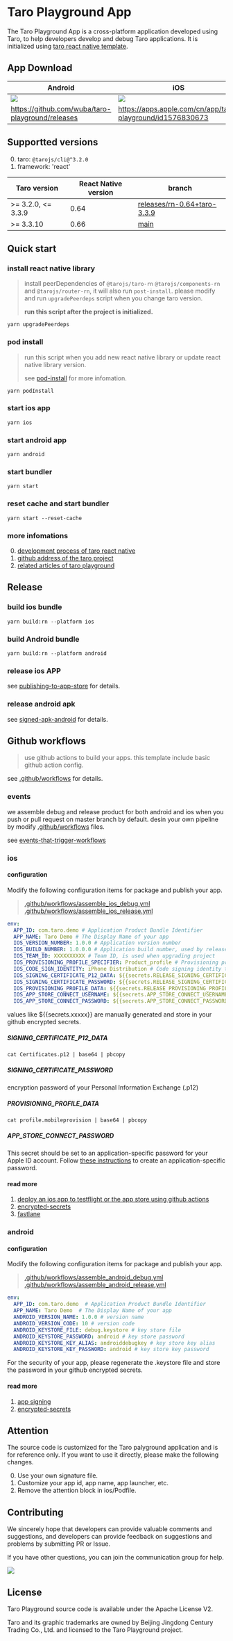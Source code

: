 Taro Playground App
====

The Taro Playground App is a cross-platform application developed using Taro, to help developers develop and debug Taro applications. It is initialized using [taro react native template](https://github.com/nervjs/taro-project-templates/tree/v3.1/react-native).

## App Download

| Android | iOS |
| - | - |
| ![](https://pic3.58cdn.com.cn/nowater/fangfe/n_v295dd481b6b2f446592350e3187716d03.png) | ![](https://pic1.58cdn.com.cn/nowater/fangfe/n_v224532e5560314106b6ab32b0a1534a9d.png) |
| https://github.com/wuba/taro-playground/releases | https://apps.apple.com/cn/app/taro-playground/id1576830673 |

## Supportted versions

0. taro: `@tarojs/cli@^3.2.0`
1. framework: 'react'

| Taro version | React Native version | branch |
| - | - | - |
| >= 3.2.0, <= 3.3.9 | 0.64 | [releases/rn-0.64+taro-3.3.9](https://github.com/wuba/taro-playground/tree/releases/rn-0.64+taro-3.3.9) |
| >= 3.3.10 | 0.66 | [main](https://github.com/wuba/taro-playground/tree/main) |
## Quick start

### install react native library
> install peerDependencies of `@tarojs/taro-rn` `@tarojs/components-rn` and `@tarojs/router-rn`, it will also run `post-install`. please modify and run `upgradePeerdeps` script when you change taro version.
> 
> **run this script after the project is initialized.**

`yarn upgradePeerdeps`

### pod install
> run this script when you add new react native library or update react native library version.
> 
> see [pod-install](https://www.npmjs.com/package/pod-install) for more infomation.

`yarn podInstall`

### start ios app

`yarn ios`

### start android app

`yarn android`

### start bundler

`yarn start`

### reset cache and start bundler

`yarn start --reset-cache`

### more infomations

0. [development process of taro react native](https://taro-docs.jd.com/taro/docs/react-native)
1. [github address of the taro project](https://github.com/NervJS/taro)
2. [related articles of taro playground](https://docs.taro.zone/blog/2021-10-14-Taro-React-Native-update)

## Release

### build ios bundle

`yarn build:rn --platform ios`

### build Android bundle

`yarn build:rn --platform android`

### release ios APP

see [publishing-to-app-store](https://reactnative.cn/docs/publishing-to-app-store) for details.

### release android apk

see [signed-apk-android](https://reactnative.cn/docs/signed-apk-android) for details.

## Github workflows
> use github actions to build your apps. this template include basic github action config.

see [.github/workflows](.github/workflows) for details.

### events

we assemble debug and release product for both android and ios when you push or pull request on master branch by default. desin your own pipeline by modify [.github/workflows](.github/workflows) files.

see [events-that-trigger-workflows](https://docs.github.com/en/actions/reference/events-that-trigger-workflows) 
### ios

#### configuration

Modify the following configuration items for package and publish your app.

> [.github/workflows/assemble_ios_debug.yml](.github/workflows/assemble_ios_debug.yml)
> [.github/workflows/assemble_ios_release.yml](.github/workflows/assemble_ios_release.yml)

```yml
env:
  APP_ID: com.taro.demo # Application Product Bundle Identifier
  APP_NAME: Taro Demo # The Display Name of your app
  IOS_VERSION_NUMBER: 1.0.0 # Application version number
  IOS_BUILD_NUMBER: 1.0.0.0 # Application build number, used by release only.
  IOS_TEAM_ID: XXXXXXXXXX # Team ID, is used when upgrading project
  IOS_PROVISIONING_PROFILE_SPECIFIER: Product_profile # Provisioning profile name to use for code signing
  IOS_CODE_SIGN_IDENTITY: iPhone Distribution # Code signing identity type (iPhone Developer, iPhone Distribution)
  IOS_SIGNING_CERTIFICATE_P12_DATA: ${{secrets.RELEASE_SIGNING_CERTIFICATE_P12_DATA}}
  IOS_SIGNING_CERTIFICATE_PASSWORD: ${{secrets.RELEASE_SIGNING_CERTIFICATE_PASSWORD}}
  IOS_PROVISIONING_PROFILE_DATA: ${{secrets.RELEASE_PROVISIONING_PROFILE_DATA}}
  IOS_APP_STORE_CONNECT_USERNAME: ${{secrets.APP_STORE_CONNECT_USERNAME}} # This secret should be set to the Apple ID of your developer account, used by release only.
  IOS_APP_STORE_CONNECT_PASSWORD: ${{secrets.APP_STORE_CONNECT_PASSWORD}} # used by release only.
```

values like ${{secrets.xxxxx}} are manually generated and store in your github encrypted secrets.

##### SIGNING_CERTIFICATE_P12_DATA

`cat Certificates.p12 | base64 | pbcopy`

##### SIGNING_CERTIFICATE_PASSWORD

encryption password of your Personal Information Exchange (.p12)

##### PROVISIONING_PROFILE_DATA

`cat profile.mobileprovision | base64 | pbcopy`

##### APP_STORE_CONNECT_PASSWORD

This secret should be set to an application-specific password for your Apple ID account. Follow [these instructions](https://support.apple.com/en-us/HT204397) to create an application-specific password.

#### read more

1. [deploy an ios app to testflight or the app store using github actions](https://betterprogramming.pub/deploy-an-ios-app-to-testflight-or-the-app-store-using-github-actions-c4d7082b1430)
2. [encrypted-secrets](https://docs.github.com/en/actions/reference/encrypted-secrets)
3. [fastlane](https://docs.fastlane.tools/)

### android

#### configuration

Modify the following configuration items for package and publish your app.

> [.github/workflows/assemble_android_debug.yml](.github/workflows/assemble_android_debug.yml)
> [.github/workflows/assemble_android_release.yml](.github/workflows/assemble_android_release.yml)

```yml
env:
  APP_ID: com.taro.demo  # Application Product Bundle Identifier
  APP_NAME: Taro Demo  # The Display Name of your app
  ANDROID_VERSION_NAME: 1.0.0 # version name
  ANDROID_VERSION_CODE: 10 # version code
  ANDROID_KEYSTORE_FILE: debug.keystore # key store file
  ANDROID_KEYSTORE_PASSWORD: android # key store password
  ANDROID_KEYSTORE_KEY_ALIAS: androiddebugkey # key store key alias
  ANDROID_KEYSTORE_KEY_PASSWORD: android # key store key password
```

For the security of your app, please regenerate the .keystore file and store the password in your github encrypted secrets.
#### read more

1. [app signing](https://developer.android.com/studio/publish/app-signing)
2. [encrypted-secrets](https://docs.github.com/en/actions/reference/encrypted-secrets)

## Attention

The source code is customized for the Taro palyground application and is for reference only. If you want to use it directly, please make the following changes.

0. Use your own signature file.
1. Customize your app id, app name, app launcher, etc.
2. Remove the attention block in ios/Podfile.

## Contributing

We sincerely hope that developers can provide valuable comments and suggestions, and developers can provide feedback on suggestions and problems by submitting PR or Issue.

If you have other questions, you can join the communication group for help.

![](https://pic8.58cdn.com.cn/nowater/fangfe/n_v282625210493c4a3fac202d6cf372458e.png)

## License

Taro Playground source code is available under the Apache License V2.

Taro and its graphic trademarks are owned by Beijing Jingdong Century Trading Co., Ltd. and licensed to the Taro Playground project.
